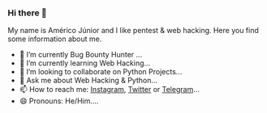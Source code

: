 ### Hi there 👋
My name is Américo Júnior and I like pentest & web hacking. Here you find some information about me.
- 🔭 I’m currently Bug Bounty Hunter ...
- 🌱 I’m currently learning Web Hacking...
- 👯 I’m looking to collaborate on Python Projects...
- 💬 Ask me about Web Hacking & Python...
- 📫 How to reach me: [Instagram](https://instagram.com/sjayoficial), [Twitter](https://twitter.com/0xAmerico) or [Telegram](https://t.me/americojunior)...
- 😄 Pronouns: He/Him....
